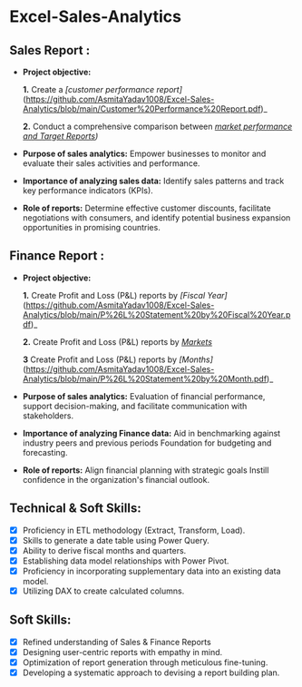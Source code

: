 # Excel-Sales-Analytics


## Sales Report :


- **Project objective:** 

    **1.** Create a _[customer performance report]_(https://github.com/AsmitaYadav1008/Excel-Sales-Analytics/blob/main/Customer%20Performance%20Report.pdf)_

    **2.** Conduct a comprehensive comparison between _[market performance and Target Reports](https://github.com/AsmitaYadav1008/Excel-Sales-Analytics/blob/main/Market%20performance%20vs%20Target%20Report.pdf))_

- **Purpose of sales analytics:** Empower businesses to monitor and evaluate their sales activities and performance.

- **Importance of analyzing sales data:** Identify sales patterns and track key performance indicators (KPIs).

- **Role of reports:** Determine effective customer discounts, facilitate negotiations with consumers, and identify potential business expansion opportunities in promising countries.


## Finance Report :

- **Project objective:** 

    **1.** Create Profit and Loss (P&L) reports by _[Fiscal Year]_(https://github.com/AsmitaYadav1008/Excel-Sales-Analytics/blob/main/P%26L%20Statement%20by%20Fiscal%20Year.pdf)_

   **2.** Create Profit and Loss (P&L) reports by _[Markets](https://github.com/AsmitaYadav1008/Excel-Sales-Analytics/blob/main/P%26L%20Statement%20by%20Markets.pdf)_
  
  **3** Create Profit and Loss (P&L) reports by _[Months]_(https://github.com/AsmitaYadav1008/Excel-Sales-Analytics/blob/main/P%26L%20Statement%20by%20Month.pdf)_
  

- **Purpose of sales analytics:** Evaluation of financial performance, support decision-making, and facilitate communication with stakeholders.

- **Importance of analyzing Finance data:** Aid in benchmarking against industry peers and previous periods Foundation for budgeting and forecasting.

- **Role of reports:** Align financial planning with strategic goals Instill confidence in the organization's financial outlook.


## Technical & Soft Skills:
- [x]	Proficiency in ETL methodology (Extract, Transform, Load).
- [x]	Skills to generate a date table using Power Query.
- [x]	Ability to derive fiscal months and quarters.
- [x]	Establishing data model relationships with Power Pivot.
- [x]	Proficiency in incorporating supplementary data into an existing data model.
- [x]	Utilizing DAX to create calculated columns.

## Soft Skills:
- [x]	Refined understanding of Sales & Finance Reports
- [x]	Designing user-centric reports with empathy in mind.
- [x]	Optimization of report generation through meticulous fine-tuning.
- [x]	Developing a systematic approach to devising a report building plan.
